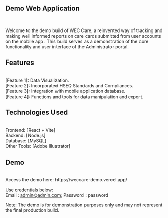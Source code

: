 <h2>Demo Web Application</h2> <br>

Welcome to the demo build of WEC Care, a reinvented way of tracking and making well informed reports on care cards submitted from user accounts on the mobile app . This build serves as a demonstration of the core functionality and user interface of the Administrator portal.

<h2>Features</h2> <br>
[Feature 1]: Data Visualization. <br>
[Feature 2]: Incorporated HSEQ Standards and Compliances. <br>
[Feature 3]: Integration with mobile application database. <br>
[Feature 4]: Functions and tools for data manipulation and export.

<h2>Technologies Used </h2> <br>
Frontend: [React + Vite] <br>
Backend: [Node.js] <br>
Database: [MySQL] <br>
Other Tools: [Adobe Illustrator]

<h2>Demo</h2> <br>
Access the demo here: https://weccare-demo.vercel.app/ 

Use credentials below: <br>
Email : admin@admin.com;
Password : password 

Note: The demo is for demonstration purposes only and may not represent the final production build.
